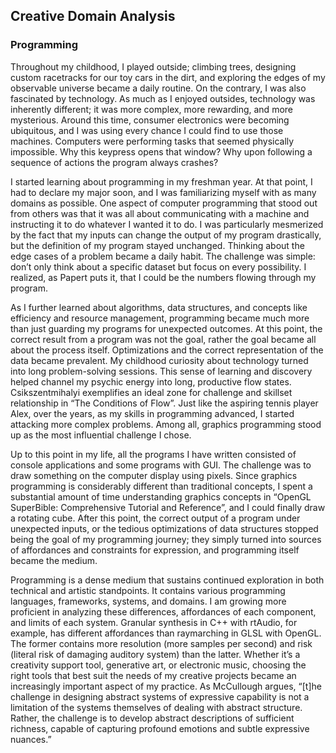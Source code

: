 ## Creative Domain Analysis

### Programming

Throughout my childhood, I played outside; climbing trees, designing custom racetracks for our toy cars in the dirt, and exploring the edges of my observable universe became a daily routine. On the contrary, I was also fascinated by technology. As much as I enjoyed outsides, technology was inherently different; it was more complex, more rewarding, and more mysterious. Around this time, consumer electronics were becoming ubiquitous, and I was using every chance I could find to use those machines. Computers were performing tasks that seemed physically impossible. Why this keypress opens that window? Why upon following a sequence of actions the program always crashes?

I started learning about programming in my freshman year. At that point, I had to declare my major soon, and I was familiarizing myself with as many domains as possible. One aspect of computer programming that stood out from others was that it was all about communicating with a machine and instructing it to do whatever I wanted it to do. I was particularly mesmerized by the fact that my inputs can change the output of my program drastically, but the definition of my program stayed unchanged. Thinking about the edge cases of a problem became a daily habit. The challenge was simple: don’t only think about a specific dataset but focus on every possibility. I realized, as Papert puts it, that I could be the numbers flowing through my program.

As I further learned about algorithms, data structures, and concepts like efficiency and resource management, programming became much more than just guarding my programs for unexpected outcomes. At this point, the correct result from a program was not the goal, rather the goal became all about the process itself. Optimizations and the correct representation of the data became prevalent. My childhood curiosity about technology turned into long problem-solving sessions. This sense of learning and discovery helped channel my psychic energy into long, productive flow states. Csikszentmihalyi exemplifies an ideal zone for challenge and skillset relationship in “The Conditions of Flow”. Just like the aspiring tennis player Alex, over the years, as my skills in programming advanced, I started attacking more complex problems. Among all, graphics programming stood up as the most influential challenge I chose.

Up to this point in my life, all the programs I have written consisted of console applications and some programs with GUI. The challenge was to draw something on the computer display using pixels. Since graphics programming is considerably different than traditional concepts, I spent a substantial amount of time understanding graphics concepts in “OpenGL SuperBible: Comprehensive Tutorial and Reference”, and I could finally draw a rotating cube. After this point, the correct output of a program under unexpected inputs, or the tedious optimizations of data structures stopped being the goal of my programming journey; they simply turned into sources of affordances and constraints for expression, and programming itself became the medium. 

Programming is a dense medium that sustains continued exploration in both technical and artistic standpoints. It contains various programming languages, frameworks, systems, and domains. I am growing more proficient in analyzing these differences, affordances of each component, and limits of each system. Granular synthesis in C++ with rtAudio, for example, has different affordances than raymarching in GLSL with OpenGL. The former contains more resolution (more samples per second) and risk (literal risk of damaging auditory system) than the latter. Whether it’s a creativity support tool, generative art, or electronic music, choosing the right tools that best suit the needs of my creative projects became an increasingly important aspect of my practice. As McCullough argues, “[t]he challenge in designing abstract systems of expressive capability is not a limitation of the systems themselves of dealing with abstract structure. Rather, the challenge is to develop abstract descriptions of sufficient richness, capable of capturing profound emotions and subtle expressive nuances.”
